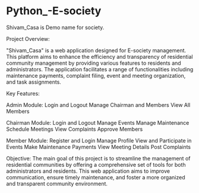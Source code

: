# Python_-E-society

Shivam_Casa is Demo name for society.

Project Overview:

"Shivam_Casa" is a web application designed for E-society management. This platform aims to enhance the efficiency and transparency of residential community management by providing various features to residents and administrators. The application facilitates a range of functionalities including maintenance payments, complaint filing, event and meeting organization, and task assignments.

Key Features:

Admin Module:
Login and Logout
Manage Chairman and Members
View All Members

Chairman Module:
Login and Logout
Manage Events
Manage Maintenance
Schedule Meetings
View Complaints
Approve Members

Member Module:
Register and Login
Manage Profile
View and Participate in Events
Make Maintenance Payments
View Meeting Details
Post Complaints

Objective:
The main goal of this project is to streamline the management of residential communities by offering a comprehensive set of tools for both administrators and residents. This web application aims to improve communication, ensure timely maintenance, and foster a more organized and transparent community environment.


